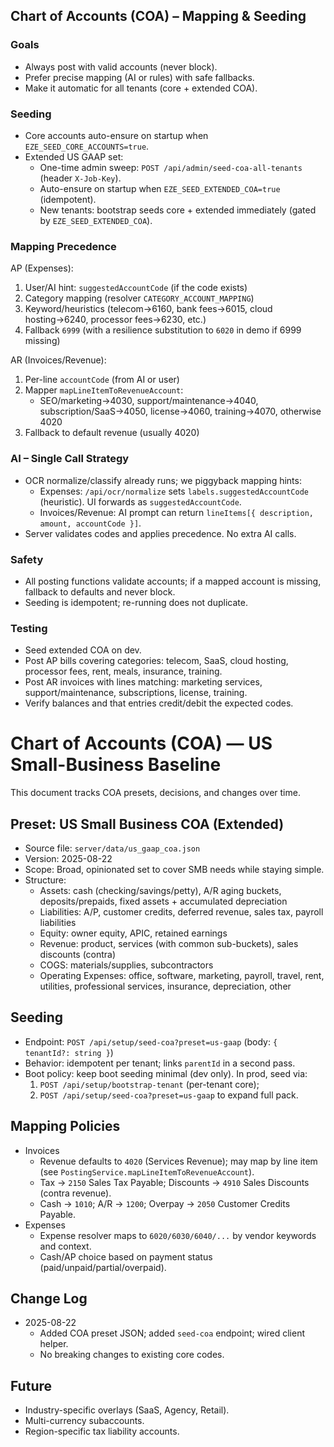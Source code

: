 ## Chart of Accounts (COA) – Mapping & Seeding

### Goals
- Always post with valid accounts (never block).
- Prefer precise mapping (AI or rules) with safe fallbacks.
- Make it automatic for all tenants (core + extended COA).

### Seeding
- Core accounts auto-ensure on startup when `EZE_SEED_CORE_ACCOUNTS=true`.
- Extended US GAAP set:
  - One-time admin sweep: `POST /api/admin/seed-coa-all-tenants` (header `X-Job-Key`).
  - Auto-ensure on startup when `EZE_SEED_EXTENDED_COA=true` (idempotent).
  - New tenants: bootstrap seeds core + extended immediately (gated by `EZE_SEED_EXTENDED_COA`).

### Mapping Precedence
AP (Expenses):
1. User/AI hint: `suggestedAccountCode` (if the code exists)
2. Category mapping (resolver `CATEGORY_ACCOUNT_MAPPING`)
3. Keyword/heuristics (telecom→6160, bank fees→6015, cloud hosting→6240, processor fees→6230, etc.)
4. Fallback `6999` (with a resilience substitution to `6020` in demo if 6999 missing)

AR (Invoices/Revenue):
1. Per-line `accountCode` (from AI or user)
2. Mapper `mapLineItemToRevenueAccount`:
   - SEO/marketing→4030, support/maintenance→4040, subscription/SaaS→4050, license→4060, training→4070, otherwise 4020
3. Fallback to default revenue (usually 4020)

### AI – Single Call Strategy
- OCR normalize/classify already runs; we piggyback mapping hints:
  - Expenses: `/api/ocr/normalize` sets `labels.suggestedAccountCode` (heuristic). UI forwards as `suggestedAccountCode`.
  - Invoices/Revenue: AI prompt can return `lineItems[{ description, amount, accountCode }]`.
- Server validates codes and applies precedence. No extra AI calls.

### Safety
- All posting functions validate accounts; if a mapped account is missing, fallback to defaults and never block.
- Seeding is idempotent; re-running does not duplicate.

### Testing
- Seed extended COA on dev.
- Post AP bills covering categories: telecom, SaaS, cloud hosting, processor fees, rent, meals, insurance, training.
- Post AR invoices with lines matching: marketing services, support/maintenance, subscriptions, license, training.
- Verify balances and that entries credit/debit the expected codes.

# Chart of Accounts (COA) — US Small-Business Baseline

This document tracks COA presets, decisions, and changes over time.

## Preset: US Small Business COA (Extended)
- Source file: `server/data/us_gaap_coa.json`
- Version: 2025-08-22
- Scope: Broad, opinionated set to cover SMB needs while staying simple.
- Structure:
  - Assets: cash (checking/savings/petty), A/R aging buckets, deposits/prepaids, fixed assets + accumulated depreciation
  - Liabilities: A/P, customer credits, deferred revenue, sales tax, payroll liabilities
  - Equity: owner equity, APIC, retained earnings
  - Revenue: product, services (with common sub-buckets), sales discounts (contra)
  - COGS: materials/supplies, subcontractors
  - Operating Expenses: office, software, marketing, payroll, travel, rent, utilities, professional services, insurance, depreciation, other

## Seeding
- Endpoint: `POST /api/setup/seed-coa?preset=us-gaap` (body: `{ tenantId?: string }`)
- Behavior: idempotent per tenant; links `parentId` in a second pass.
- Boot policy: keep boot seeding minimal (dev only). In prod, seed via:
  1) `POST /api/setup/bootstrap-tenant` (per-tenant core);
  2) `POST /api/setup/seed-coa?preset=us-gaap` to expand full pack.

## Mapping Policies
- Invoices
  - Revenue defaults to `4020` (Services Revenue); may map by line item (see `PostingService.mapLineItemToRevenueAccount`).
  - Tax → `2150` Sales Tax Payable; Discounts → `4910` Sales Discounts (contra revenue).
  - Cash → `1010`; A/R → `1200`; Overpay → `2050` Customer Credits Payable.
- Expenses
  - Expense resolver maps to `6020/6030/6040/...` by vendor keywords and context.
  - Cash/AP choice based on payment status (paid/unpaid/partial/overpaid).

## Change Log
- 2025-08-22
  - Added COA preset JSON; added `seed-coa` endpoint; wired client helper.
  - No breaking changes to existing core codes.

## Future
- Industry-specific overlays (SaaS, Agency, Retail).
- Multi-currency subaccounts.
- Region-specific tax liability accounts.

